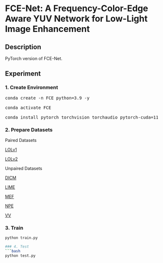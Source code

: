 # FCE-Net: A Frequency-Color-Edge Aware YUV Network for Low-Light Image Enhancement

## Description
PyTorch version of FCE-Net.

## Experiment
### 1. Create Environment
<pre>conda create -n FCE python=3.9 -y

conda activate FCE

conda install pytorch torchvision torchaudio pytorch-cuda=11.8 -c pytorch -c nvidia</pre>

### 2. Prepare Datasets
Paired Datasets

[LOLv1](https://drive.google.com/drive/folders/1tzf-wDJrhUvh415msACOPRzm518guz81?usp=drive_link)

[LOLv2](https://drive.google.com/drive/folders/1rLgUfFPcBCwO3oKJZZspiVobI6eFkx5E?usp=drive_link)

Unpaired Datasets

[DICM](https://drive.google.com/drive/folders/19xLUJUv_-pCC8qhGPzUWagvVTn-eYEZc?usp=drive_link)

[LIME](https://drive.google.com/drive/folders/1bwSTUbZpwMQCNbPFj_d7o9oMx4ZkVbA1?usp=drive_link)

[MEF](https://drive.google.com/drive/folders/1q6P8skzFF1VAZhy63Yfx5sUYaoggHRkM?usp=drive_link)

[NPE](https://drive.google.com/drive/folders/1LR5k8MD7fea9BfceqvveTsw4InQYjlXM?usp=drive_link)

[VV](https://drive.google.com/drive/folders/1u6o9HORetJR_fhF8EwV5aD505P1wcUZL?usp=drive_link)

### 3. Train
```bash
python train.py

### 4. Test
```bash
python test.py
